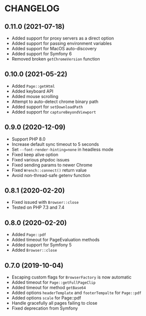 # CHANGELOG


## 0.11.0 (2021-07-18)

* Added support for proxy servers as a direct option
* Added support for passing environment variables
* Added support for MacOS auto-discovery
* Added support for Symfony 6
* Removed broken `getChromeVersion` function


## 0.10.0 (2021-05-22)

* Added `Page::getHtml`
* Added keyboard API
* Added mouse scrolling
* Attempt to auto-detect chrome binary path
* Added support for `setDownloadPath`
* Added support for `captureBeyondViewport`


## 0.9.0 (2020-12-09)

* Support PHP 8.0
* Increase default sync timeout to 5 seconds
* Set `--font-render-hinting=none` in headless mode
* Fixed keep alive option
* Fixed various phpdoc issues
* Fixed sending params to newer Chrome
* Fixed `Wrench::connect()` return value
* Avoid non-thread-safe getenv function


## 0.8.1 (2020-02-20)

* Fixed issued with `Browser::close`
* Tested on PHP 7.3 and 7.4


## 0.8.0 (2020-02-20)

* Added `Page::pdf`
* Added timeout for PageEvaluation methods
* Added support for Symfony 5
* Added `Browser::close`


## 0.7.0 (2019-10-04)

* Escaping custom flags for `BrowserFactory` is now automatic
* Added timeout for `Page::getFullPageClip`
* Added timeout for method `getBase64`
* Added options `headerTemplate` and `footerTempalte` for `Page::pdf`
* Added options `scale` for Page::pdf
* Handle gracefully all pages failing to close
* Fixed deprecation from Symfony
